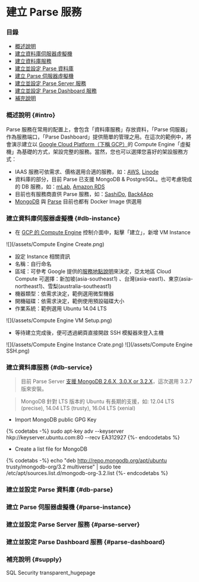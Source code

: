 # 建立  Parse 服務

### 目錄

* [概述說明](#intro)
* [建立資料庫伺服器虛擬機](#db-instance)
* [建立資料庫服務](#db-service)
* [建立並設定 Parse 資料庫](#db-parse)
* [建立 Parse 伺服器虛擬機](#parse-instance)
* [建立並設定 Parse Server 服務](#parse-server)
* [建立並設定 Parse Dashboard 服務](#parse-dashboard)
* [補充說明](#supply)

### 概述說明 {#intro}

Parse 服務在常用的配置上，會包含「資料庫服務」存放資料，「Parse 伺服器」作為服務端口，「Parse Dashboard」提供簡單的管理之用。在這次的範例中，將會演示建立以 [Google Cloud Platform（下稱 GCP）](https://cloud.google.com/)的 Compute Engine「虛擬機」為基礎的方式，架設完整的服務。當然，您也可以選擇您喜好的架設服務方式：
* IAAS 服務可依需求、價格選用合適的服務，如：[AWS](https://aws.amazon.com/), [Linode](https://www.linode.com/)
* 資料庫的部分，目前 Parse 已支援 MongoDB & PostgreSQL。也可考慮現成的 DB 服務，如：[mLab](https://mlab.com/), [Amazon RDS](https://aws.amazon.com/tw/rds/postgresql/)
* 目前也有服務商直供 Parse 服務，如：[SashiDo](https://www.sashido.io/), [Back4App](https://www.back4app.com/)
* [MongoDB](https://github.com/docker-library/mongo) 與 [Parse](https://hub.docker.com/r/parseplatform/parse-server/) 目前也都有 Docker Image 供選用

### 建立資料庫伺服器虛擬機 {#db-instance}

* 在 [GCP 的 Compute Engine](https://console.cloud.google.com/compute) 控制介面中，點擊「建立」，新增 VM Instance

![](/assets/Compute Engine Create.png)

* 設定 Instance 相關資訊
 * 名稱：自行命名
 * 區域：可參考 Google 提供的[服務地點說明](https://cloud.google.com/about/locations/)來決定，亞太地區 Cloud Compute 可選擇：新加坡(asia-southeast1)	、台灣(asia-east1)、東京(asia-northeast1)、雪梨(australia-southeast1)
 * 機器類型：依需求決定，範例選用微型機器
 * 開機磁碟：依需求決定，範例使用預設磁碟大小
 * 作業系統：範例選用 Ubuntu 14.04 LTS

![](/assets/Compute Engine VM Setup.png)

* 等待建立完成後，便可透過網頁直接開啟 SSH 模擬器來登入主機

![](/assets/Compute Engine Instance Crate.png)
![](/assets/Compute Engine SSH.png)

### 建立資料庫服務 {#db-service}

> 目前 Parse Server [支援 MongoDB 2.6.X, 3.0.X or 3.2.X](http://docs.parseplatform.org/parse-server/guide/#prerequisites)，這次選用 3.2.7 版來安裝。

> MongoDB 針對 LTS 版本的 Ubuntu 有長期的支援，如: 12.04 LTS (precise), 14.04 LTS (trusty), 16.04 LTS (xenial)

* Import MongoDB public GPG Key

{% codetabs -%}
sudo apt-key adv --keyserver hkp://keyserver.ubuntu.com:80 --recv EA312927
{%- endcodetabs %}

* Create a list file for MongoDB

{% codetabs -%}
echo "deb http://repo.mongodb.org/apt/ubuntu trusty/mongodb-org/3.2 multiverse" | sudo tee /etc/apt/sources.list.d/mongodb-org-3.2.list
{%- endcodetabs %}

### 建立並設定 Parse 資料庫 {#db-parse}

### 建立 Parse 伺服器虛擬機 {#parse-instance}

### 建立並設定 Parse Server 服務 {#parse-server}

### 建立並設定 Parse Dashboard 服務 {#parse-dashboard}

### 補充說明 {#supply}

SQL Security
transparent_hugepage

